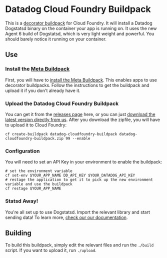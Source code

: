 # Datadog Cloud Foundry Buildpack

This is a [decorator buildpack](https://github.com/cf-platform-eng/meta-buildpack/blob/master/README.md#decorators) for Cloud Foundry. It will install a Datadog Dogstatsd binary on the container your app is running on. It uses the new Agent 6 build of Dogstatsd, which is very light weight and powerful. You should barely notice it running on your container.

## Use

### Install the [Meta Buildpack](https://github.com/cf-platform-eng/meta-buildpack#how-to-install-the-meta-buildpack)
First, you will have to [install the Meta Buildpack](https://github.com/cf-platform-eng/meta-buildpack#how-to-install-the-meta-buildpack). This enables apps to use decorator buildpacks. Follow the instructions to get the buildpack and upload it if you don't already have it.

### Upload the Datadog Cloud Foundry Buildpack
You can get it from the [releases page](https://github.com/DataDog/datadog-cloudfoundry-buildpack/releases) here, or you can just [download the latest version directly from us](https://cloudfoundry.datadoghq.com/datadog-cloudfoundry-buildpack/datadog-cloudfoundry-buildpack-latest.zip). After you download the zipfile, you will have to upload it to Cloud Foundry:

```shell
cf create-buildpack datadog-cloudfoundry-buildpack datadog-cloudfoundry-buildpack.zip 99 --enable
```

### Configuration
You will need to set an API Key in your environment to enable the buildpack:

```shell
# set the environment variable
cf set-env $YOUR_APP_NAME DD_API_KEY $YOUR_DATADOG_API_KEY
# restage the application to get it to pick up the new environment variable and use the buildpack
cf restage $YOUR_APP_NAME
```

### Statsd Away!
You're all set up to use Dogstatsd. Import the relevant library and start sending data! To learn more, [check our our documentation](https://docs.datadoghq.com/guides/dogstatsd/).


## Building
To build this buildpack, simply edit the relevant files and run the `./build` script. If you want to upload it, run `./upload`.
